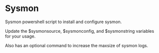# Sysmon
Sysmon powershell script to install and configure sysmon.

Update the $sysmonsource, $sysmonconfig, and $sysmonstring variables for your usage.

Also has an optional command to increase the maxsize of sysmon logs.